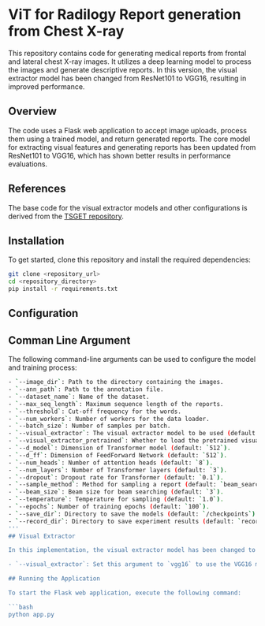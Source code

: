 # ViT for Radilogy Report generation from Chest X-ray

This repository contains code for generating medical reports from frontal and lateral chest X-ray images. It utilizes a deep learning model to process the images and generate descriptive reports. In this version, the visual extractor model has been changed from ResNet101 to VGG16, resulting in improved performance.

## Overview

The code uses a Flask web application to accept image uploads, process them using a trained model, and return generated reports. The core model for extracting visual features and generating reports has been updated from ResNet101 to VGG16, which has shown better results in performance evaluations.

## References

The base code for the visual extractor models and other configurations is derived from the [TSGET repository](https://github.com/SKD-HPC/TSGET).

## Installation

To get started, clone this repository and install the required dependencies:

```bash
git clone <repository_url>
cd <repository_directory>
pip install -r requirements.txt
```
## Configuration

## Comman Line Argument

The following command-line arguments can be used to configure the model and training process:

```bash
- `--image_dir`: Path to the directory containing the images.
- `--ann_path`: Path to the annotation file.
- `--dataset_name`: Name of the dataset.
- `--max_seq_length`: Maximum sequence length of the reports.
- `--threshold`: Cut-off frequency for the words.
- `--num_workers`: Number of workers for the data loader.
- `--batch_size`: Number of samples per batch.
- `--visual_extractor`: The visual extractor model to be used (default: `vgg16`).
- `--visual_extractor_pretrained`: Whether to load the pretrained visual extractor (default: `True`).
- `--d_model`: Dimension of Transformer model (default: `512`).
- `--d_ff`: Dimension of FeedForward Network (default: `512`).
- `--num_heads`: Number of attention heads (default: `8`).
- `--num_layers`: Number of Transformer layers (default: `3`).
- `--dropout`: Dropout rate for Transformer (default: `0.1`).
- `--sample_method`: Method for sampling a report (default: `beam_search`).
- `--beam_size`: Beam size for beam searching (default: `3`).
- `--temperature`: Temperature for sampling (default: `1.0`).
- `--epochs`: Number of training epochs (default: `100`).
- `--save_dir`: Directory to save the models (default: `/checkpoints`).
- `--record_dir`: Directory to save experiment results (default: `records/`).
'''
## Visual Extractor

In this implementation, the visual extractor model has been changed to `vgg16` from the previous `resnet101`. The visual extractor settings can be modified using:

- `--visual_extractor`: Set this argument to `vgg16` to use the VGG16 model.

## Running the Application

To start the Flask web application, execute the following command:

```bash
python app.py
```

